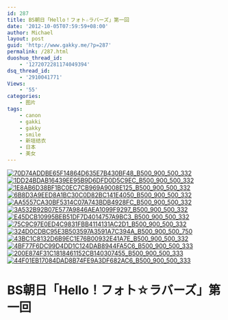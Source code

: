 ```yaml
---
id: 287
title: BS朝日「Hello！フォト☆ラバーズ」第一回
date: '2012-10-05T07:59:59+08:00'
author: Michael
layout: post
guid: 'http://www.gakky.me/?p=287'
permalink: /287.html
duoshuo_thread_id:
    - '1272072281174049394'
dsq_thread_id:
    - '2910041771'
Views:
    - '55'
categories:
    - 图片
tags:
    - canon
    - gakki
    - gakky
    - smile
    - 新垣结衣
    - 日本
    - 美女
---
```


[![70D74ADDBE65F14864D635E7B430BF48_B500_900_500_332](http://www.yui-aragaki.org/wp-content/uploads/img/70D74ADDBE65F14864D635E7B430BF48_B500_900_500_332.jpeg)](http://www.yui-aragaki.org/wp-content/uploads/img/70D74ADDBE65F14864D635E7B430BF48_B1280_1280_880_586.jpeg) [![1DD24BDAB16439EE95B9D6DFD0D5C9EC_B500_900_500_332](http://www.yui-aragaki.org/wp-content/uploads/img/1DD24BDAB16439EE95B9D6DFD0D5C9EC_B500_900_500_332.jpeg)](http://www.yui-aragaki.org/wp-content/uploads/img/1DD24BDAB16439EE95B9D6DFD0D5C9EC_B1280_1280_880_586.jpeg) [![1E8AB6D38BF1BC0EC7CB969A9008E125_B500_900_500_332](http://www.yui-aragaki.org/wp-content/uploads/img/1E8AB6D38BF1BC0EC7CB969A9008E125_B500_900_500_332.jpeg)](http://www.yui-aragaki.org/wp-content/uploads/img/1E8AB6D38BF1BC0EC7CB969A9008E125_B1280_1280_880_586.jpeg) [![6B8D3A9EED8A1BC30C0D82BC141E4050_B500_900_500_332](http://www.yui-aragaki.org/wp-content/uploads/img/6B8D3A9EED8A1BC30C0D82BC141E4050_B500_900_500_332.jpeg)](http://www.yui-aragaki.org/wp-content/uploads/img/6B8D3A9EED8A1BC30C0D82BC141E4050_B1280_1280_880_586.jpeg) [![AA5557CA30BF5314C07A743BDB4928FC_B500_900_500_332](http://www.yui-aragaki.org/wp-content/uploads/img/AA5557CA30BF5314C07A743BDB4928FC_B500_900_500_332.jpeg)](http://www.yui-aragaki.org/wp-content/uploads/img/AA5557CA30BF5314C07A743BDB4928FC_B1280_1280_880_586.jpeg) [![3A532B92B07E577A9846AEA1099F9297_B500_900_500_332](http://www.yui-aragaki.org/wp-content/uploads/img/3A532B92B07E577A9846AEA1099F9297_B500_900_500_332.jpeg)](http://www.yui-aragaki.org/wp-content/uploads/img/3A532B92B07E577A9846AEA1099F9297_B1280_1280_880_586.jpeg) [![E45DCB10995BEB51DF7D4014757A9BC3_B500_900_500_332](http://www.yui-aragaki.org/wp-content/uploads/img/E45DCB10995BEB51DF7D4014757A9BC3_B500_900_500_332.jpeg)](http://www.yui-aragaki.org/wp-content/uploads/img/E45DCB10995BEB51DF7D4014757A9BC3_B1280_1280_880_586.jpeg) [![75C9C97E0ED4C9831FBB4114131AC2D1_B500_900_500_332](http://www.yui-aragaki.org/wp-content/uploads/img/75C9C97E0ED4C9831FBB4114131AC2D1_B500_900_500_332.jpeg)](http://www.yui-aragaki.org/wp-content/uploads/img/75C9C97E0ED4C9831FBB4114131AC2D1_B1280_1280_880_586.jpeg) [![324D0CDBC95E3B503597A3591A7C394A_B500_900_500_750](http://www.yui-aragaki.org/wp-content/uploads/img/324D0CDBC95E3B503597A3591A7C394A_B500_900_500_750.jpeg)](http://www.yui-aragaki.org/wp-content/uploads/img/324D0CDBC95E3B503597A3591A7C394A_B1280_1280_586_880.jpeg) [![43BC1C8132D6B9EC1E76B00932E41A7E_B500_900_500_332](http://www.yui-aragaki.org/wp-content/uploads/img/43BC1C8132D6B9EC1E76B00932E41A7E_B500_900_500_332.jpeg)](http://www.yui-aragaki.org/wp-content/uploads/img/43BC1C8132D6B9EC1E76B00932E41A7E_B1280_1280_880_586.jpeg) [![4BF77F6DC99D4DD1C124DAB8944FA5C6_B500_900_500_333](http://www.yui-aragaki.org/wp-content/uploads/img/4BF77F6DC99D4DD1C124DAB8944FA5C6_B500_900_500_333.jpeg)](http://www.yui-aragaki.org/wp-content/uploads/img/4BF77F6DC99D4DD1C124DAB8944FA5C6_B1280_1280_1080_720.jpeg) [![200E874F31C1818461152CB140307455_B500_900_500_333](http://www.yui-aragaki.org/wp-content/uploads/img/200E874F31C1818461152CB140307455_B500_900_500_333.jpeg)](http://www.yui-aragaki.org/wp-content/uploads/img/200E874F31C1818461152CB140307455_B1280_1280_1080_720.jpeg) [![44F01EB17084DAD8B74FE9A3DF682AC6_B500_900_500_333](http://www.yui-aragaki.org/wp-content/uploads/img/44F01EB17084DAD8B74FE9A3DF682AC6_B500_900_500_333.jpeg)](http://www.yui-aragaki.org/wp-content/uploads/img/44F01EB17084DAD8B74FE9A3DF682AC6_B1280_1280_1280_853.jpeg)

# BS朝日「Hello！フォト☆ラバーズ」第一回
